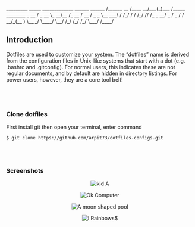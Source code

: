 <p >
_________       _____ _____________ ______              
______  /______ __  /____  __/___(_)___  /_____ ________
_  __  / _  __ \_  __/__  /_  __  / __  / _  _ \__  ___/
/ /_/ /  / /_/ // /_  _  __/  _  /  _  /  /  __/_(__  ) 
\__,_/   \____/ \__/  /_/     /_/   /_/   \___/ /____/ 
</p>
                                         
## Introduction

Dotfiles are used to customize your system. The “dotfiles” name is derived from the configuration files in Unix-like systems that start with a dot (e.g. .bashrc and .gitconfig). For normal users, this indicates these are not regular documents, and by default are hidden in directory listings. For power users, however, they are a core tool belt!
<br>
<br>
<br>
<br>

### Clone dotfiles

First install git
then open your terminal, enter command

```
$ git clone https://github.com/arpit73/dotfiles-configs.git
```

<br>
<br>

### Screenshots

<p align="center">
  <img src="https://github.com/arpit73/dotfiles-configs/blob/master/src/neofetch.png" alt="kid A">
</p>

<p align="center">
  <img src="https://github.com/arpit73/dotfiles-configs/blob/master/src/cmatrix.png" alt="Ok Computer">
</p>

<p align="center">
  <img src="https://github.com/arpit73/dotfiles-configs/blob/master/src/vscode.png" alt="A moon shaped pool">
</p>

<p align="center">
  <img src="https://github.com/arpit73/dotfiles-configs/blob/master/src/browser.png" alt="I 
Rainbows">$
</p>

